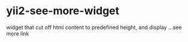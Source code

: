 # yii2-see-more-widget
widget that cut off html content to predefined height, and display ...see more link
